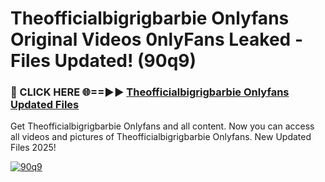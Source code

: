 # Theofficialbigrigbarbie Onlyfans Original Videos 0nlyFans Leaked - Files Updated! (90q9)

<h3>🔴 CLICK HERE 🌐==►► <a href="https://tinyurl.com/2m67pmp6" rel="nofollow">Theofficialbigrigbarbie Onlyfans Updated Files</a></h3>

Get Theofficialbigrigbarbie Onlyfans and all content. Now you can access all videos and pictures of Theofficialbigrigbarbie Onlyfans. New Updated Files 2025!

[![90q9](https://i.imgur.com/H4QAA4z.gif)](https://tinyurl.com/2m67pmp6)